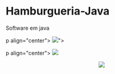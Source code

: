 # Hamburgueria-Java
Software em java

p align="center">
  <img src="https://i.ibb.co/YRXxQcK/login.jpg">">
</p>
p align="center">
  <img src="https://i.ibb.co/RpYPKFw/Capturar1.jpg">
</p>


<p align="center">
  <img src="https://i.ibb.co/w6dn9bR/3535353535.jpg">
</p>




